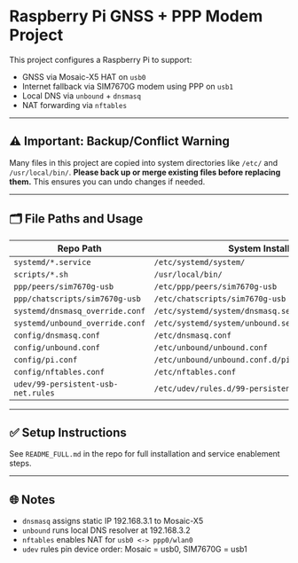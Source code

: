 # Raspberry Pi GNSS + PPP Modem Project

This project configures a Raspberry Pi to support:
- GNSS via Mosaic-X5 HAT on `usb0`
- Internet fallback via SIM7670G modem using PPP on `usb1`
- Local DNS via `unbound` + `dnsmasq`
- NAT forwarding via `nftables`

---

## ⚠️ Important: Backup/Conflict Warning

Many files in this project are copied into system directories like `/etc/` and `/usr/local/bin/`. **Please back up or merge existing files before replacing them.** This ensures you can undo changes if needed.

---

## 🗂 File Paths and Usage

| Repo Path | System Install Path |
|-----------|----------------------|
| `systemd/*.service` | `/etc/systemd/system/` |
| `scripts/*.sh` | `/usr/local/bin/` |
| `ppp/peers/sim7670g-usb` | `/etc/ppp/peers/sim7670g-usb` |
| `ppp/chatscripts/sim7670g-usb` | `/etc/chatscripts/sim7670g-usb` |
| `systemd/dnsmasq_override.conf` | `/etc/systemd/system/dnsmasq.service.d/override.conf` |
| `systemd/unbound_override.conf` | `/etc/systemd/system/unbound.service.d/override.conf` |
| `config/dnsmasq.conf` | `/etc/dnsmasq.conf` |
| `config/unbound.conf` | `/etc/unbound/unbound.conf` |
| `config/pi.conf` | `/etc/unbound/unbound.conf.d/pi.conf` |
| `config/nftables.conf` | `/etc/nftables.conf` |
| `udev/99-persistent-usb-net.rules` | `/etc/udev/rules.d/99-persistent-usb-net.rules` |

---

## ✅ Setup Instructions

See `README_FULL.md` in the repo for full installation and service enablement steps.

---

## 🌐 Notes

- `dnsmasq` assigns static IP 192.168.3.1 to Mosaic-X5
- `unbound` runs local DNS resolver at 192.168.3.2
- `nftables` enables NAT for `usb0 <-> ppp0/wlan0`
- `udev` rules pin device order: Mosaic = usb0, SIM7670G = usb1
